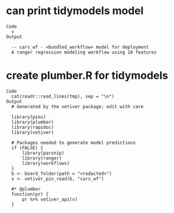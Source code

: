 # can print tidymodels model

    Code
      v
    Output
      
      -- cars_wf - <bundled_workflow> model for deployment 
      A ranger regression modeling workflow using 10 features

# create plumber.R for tidymodels

    Code
      cat(readr::read_lines(tmp), sep = "\n")
    Output
      # Generated by the vetiver package; edit with care
      
      library(pins)
      library(plumber)
      library(rapidoc)
      library(vetiver)
      
      # Packages needed to generate model predictions
      if (FALSE) {
          library(parsnip)
          library(ranger)
          library(workflows)
      }
      b <- board_folder(path = "<redacted>")
      v <- vetiver_pin_read(b, "cars_wf")
      
      #* @plumber
      function(pr) {
          pr %>% vetiver_api(v)
      }

